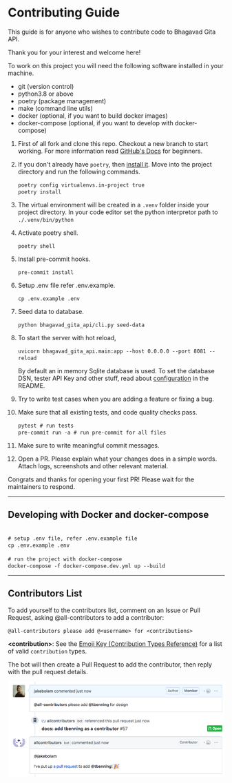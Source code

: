 # Contributing Guide

This guide is for anyone who wishes to contribute code to Bhagavad Gita API.

Thank you for your interest and welcome here!

To work on this project you will need the following software installed in your machine.

- git (version control)
- python3.8 or above
- poetry (package management)
- make (command line utils)
- docker (optional, if you want to build docker images)
- docker-compose (optional, if you want to develop with docker-compose)

1. First of all fork and clone this repo. Checkout a new branch to start working.
For more information read
[GitHub's Docs](https://docs.github.com/en/get-started/quickstart/fork-a-repo)
for beginners.

2. If you don't already have `poetry`, then [install it](https://python-poetry.org/docs/#installation).
Move into the project directory and run the following commands.

    ```shell
    poetry config virtualenvs.in-project true
    poetry install
    ```

3. The virtual environment will be created in a `.venv` folder inside your
project directory.
In your code editor set the python interpretor path to `./.venv/bin/python`

4. Activate poetry shell.

    ```shell
    poetry shell
    ```

5. Install pre-commit hooks.

    ```shell
    pre-commit install
    ```

6. Setup .env file refer .env.example.

    ```shell
    cp .env.example .env
    ```

7. Seed data to database.

    ```shell
    python bhagavad_gita_api/cli.py seed-data
    ```

8. To start the server with hot reload,

    ```shell
    uvicorn bhagavad_gita_api.main:app --host 0.0.0.0 --port 8081 --reload
    ```

    By default an in memory Sqlite database is used.
    To set the database DSN, tester API Key and other stuff, read about
    [configuration](../README.md/#Configuration) in the README.

9. Try to write test cases when you are adding a feature or fixing a bug.

10. Make sure that all existing tests, and code quality checks pass.

    ```shell
    pytest # run tests
    pre-commit run -a # run pre-commit for all files
    ```

11. Make sure to write meaningful commit messages.

12. Open a PR. Please explain what your changes does in a simple words.
Attach logs, screenshots and other relevant material.

Congrats and thanks for opening your first PR!
Please wait for the maintainers to respond.

---

## Developing with Docker and docker-compose

```shell

# setup .env file, refer .env.example file
cp .env.example .env

# run the project with docker-compose
docker-compose -f docker-compose.dev.yml up --build

```

---

## Contributors List

To add yourself to the contributors list, comment on an Issue or Pull Request,
asking @all-contributors to add a contributor:

```txt
@all-contributors please add @<username> for <contributions>
```

**\<contribution>**: See the [Emoji Key (Contribution Types Reference)](../emoji-key)
 for a list of valid `contribution` types.

The bot will then create a Pull Request to add the contributor,
then reply with the pull request details.

![Example usage screenshot](../.github/bot-usage.png "Example usage")
